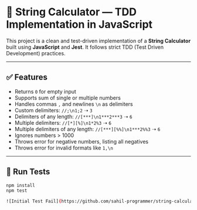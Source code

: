 # 🧮 String Calculator — TDD Implementation in JavaScript

This project is a clean and test-driven implementation of a **String Calculator** built using **JavaScript** and **Jest**. It follows strict TDD (Test Driven Development) practices.

---

## ✅ Features

- Returns `0` for empty input
- Supports sum of single or multiple numbers
- Handles commas `,` and newlines `\n` as delimiters
- Custom delimiters: `//;\n1;2` ➝ `3`
- Delimiters of any length: `//[***]\n1***2***3` ➝ `6`
- Multiple delimiters: `//[*][%]\n1*2%3` ➝ `6`
- Multiple delimiters of any length: `//[***][%%]\n1***2%%3` ➝ `6`
- Ignores numbers > 1000
- Throws error for negative numbers, listing all negatives
- Throws error for invalid formats like `1,\n`

---

## 🧪 Run Tests

```bash
npm install
npm test

![Initial Test Fail](https://github.com/sahil-programmer/string-calculator-tdd-js-incubyte/blob/main/screenshots/1redtest.png)

